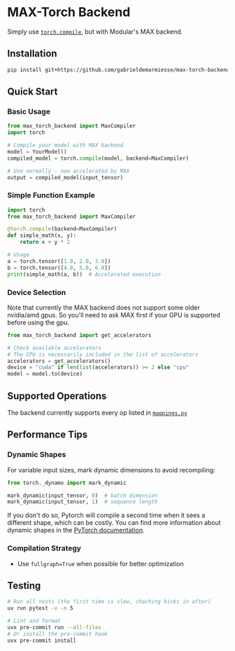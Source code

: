# MAX-Torch Backend

Simply use [`torch.compile`](https://docs.pytorch.org/tutorials/intermediate/torch_compile_tutorial.html), but with Modular's MAX backend.

## Installation

```bash
pip install git+https://github.com/gabrieldemarmiesse/max-torch-backend.git
```

## Quick Start

### Basic Usage

```python
from max_torch_backend import MaxCompiler
import torch

# Compile your model with MAX backend
model = YourModel()
compiled_model = torch.compile(model, backend=MaxCompiler)

# Use normally - now accelerated by MAX
output = compiled_model(input_tensor)
```

### Simple Function Example

```python
import torch
from max_torch_backend import MaxCompiler

@torch.compile(backend=MaxCompiler)
def simple_math(x, y):
    return x + y * 2

# Usage
a = torch.tensor([1.0, 2.0, 3.0])
b = torch.tensor([4.0, 5.0, 6.0])
print(simple_math(a, b))  # Accelerated execution
```

### Device Selection

Note that currently the MAX backend does not support some older nvidia/amd gpus.
So you'll need to ask MAX first if your GPU is supported before 
using the gpu.

```python
from max_torch_backend import get_accelerators

# Check available accelerators
# The CPU is necessarily included in the list of accelerators
accelerators = get_accelerators()
device = "cuda" if len(list(accelerators)) >= 2 else "cpu"
model = model.to(device)
```

## Supported Operations

The backend currently supports every op listed in [`mappings.py`](https://github.com/gabrieldemarmiesse/max-torch-backend/blob/main/max_torch_backend/mappings.py)

## Performance Tips

### Dynamic Shapes
For variable input sizes, mark dynamic dimensions to avoid recompiling:

```python
from torch._dynamo import mark_dynamic

mark_dynamic(input_tensor, 0)  # batch dimension
mark_dynamic(input_tensor, 1)  # sequence length
```

If you don't do so, Pytorch will compile a second time when it sees a different shape, which can be costly.
You can find more information about dynamic shapes in the [PyTorch documentation](https://docs.pytorch.org/docs/stable/torch.compiler_dynamic_shapes.html).

### Compilation Strategy
- Use `fullgraph=True` when possible for better optimization

## Testing

```bash
# Run all tests (the first time is slow, chaching kicks in after)
uv run pytest -v -n 5

# Lint and format
uvx pre-commit run --all-files
# Or install the pre-commit hook
uvx pre-commit install
```

